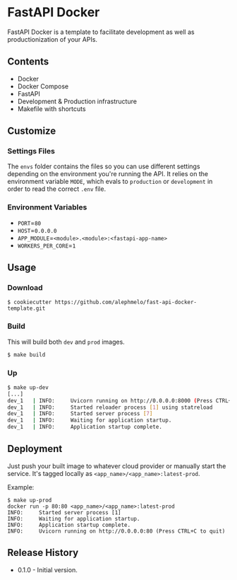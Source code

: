 # FastAPI Docker

FastAPI Docker is a template to facilitate development as well as productionization of your APIs. 

## Contents
- Docker
- Docker Compose
- FastAPI
- Development & Production infrastructure
- Makefile with shortcuts


## Customize
### Settings Files
The `envs` folder contains the files so you can use different settings depending on the environment you're running the API. It relies on the environment variable `MODE`, which evals to `production` or `development` in order to read the correct `.env` file.

### Environment Variables
- `PORT`=`80`
- `HOST`=`0.0.0.0`
- `APP_MODULE`=`<module>.<module>:<fastapi-app-name>`
- `WORKERS_PER_CORE`=`1`

## Usage
### Download
```
$ cookiecutter https://github.com/alephmelo/fast-api-docker-template.git
```

### Build
This will build both `dev` and `prod` images.
```bash
$ make build
```

### Up
```bash
$ make up-dev
[...]
dev_1   | INFO:     Uvicorn running on http://0.0.0.0:8000 (Press CTRL+C to quit)
dev_1   | INFO:     Started reloader process [1] using statreload
dev_1   | INFO:     Started server process [7]
dev_1   | INFO:     Waiting for application startup.
dev_1   | INFO:     Application startup complete.
```

## Deployment
Just push your built image to whatever cloud provider or manually start the service. It's tagged locally as `<app_name>/<app_name>:latest-prod`.

Example:
```
$ make up-prod
docker run -p 80:80 <app_name>/<app_name>:latest-prod
INFO:     Started server process [1]
INFO:     Waiting for application startup.
INFO:     Application startup complete.
INFO:     Uvicorn running on http://0.0.0.0:80 (Press CTRL+C to quit)
```

## Release History
- 0.1.0 - Initial version.